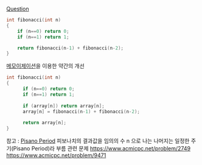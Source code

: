 [Question](https://www.acmicpc.net/problem/2748)
```c
int fibonacci(int n)
{
    if (n==0) return 0;
    if (n==1) return 1;

    return fibonacci(n-1) + fibonacci(n-2);
}
```

[메모이제이션](https://ko.wikipedia.org/wiki/메모이제이션)을 이용한 약간의 개선
```c
int fibonacci(int n)
{
      if (n==0) return 0;
      if (n==1) return 1;
  
      if (array[n]) return array[n];
      array[n] = fibonacci(n-1) + fibonacci(n-2);
  
      return array[n];
}
```
참고 : [Pisano Period](https://en.wikipedia.org/wiki/Pisano_period) 
피보나치의 결과값을 임의의 수 n 으로 나는 나머지는 일정한 주기(Pisano Period)라 부름
관련 문제
https://www.acmicpc.net/problem/2749
https://www.acmicpc.net/problem/9471
